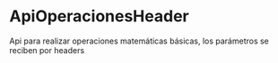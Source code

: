 # ApiOperacionesHeader
Api para realizar operaciones matemáticas básicas, los parámetros se reciben por headers
